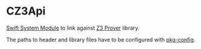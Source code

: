 # CZ3Api
[Swift System Module](https://github.com/apple/swift-package-manager/blob/master/Documentation/Usage.md#require-system-libraries)
 to link against [Z3 Prover](https://github.com/Z3Prover/z3) library.
 
The paths to header and library files have to be configured with 
[pkg-config](https://www.freedesktop.org/wiki/Software/pkg-config/).
